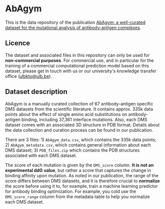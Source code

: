 # AbAgym

This is the data repository of the publication [AbAgym: a well-curated dataset for the mutational analysis of antibody-antigen complexes](google.com).

Licence
-------
The dataset and associated files in this repository can only be used for **non-commercial purposes**. For commercial use, and in particular for the training of a commercial computational prediction model based on this dataset, please get in touch with us or our university's knowledge transfer office (ulbkto@ulb.be).

Dataset description
----------
AbAgym is a manually curated collection of 67 antibody-antigen specific DMS datasets from the scientific literature. It contains approx. 335k data points about the effect of single amino acid substitutions on antibody-antigen binding, including 37,361 interface mutations. Also, each DMS dataset comes with an associated 3D structure in PDB format. Details about the data collection and curation process can be found in our publication.

There are 3 files: 1) `AbAgym_data.csv`, which contains the 335k data points; 2) `AbAgym_metadata.csv`, which contains general information about each DMS dataset; 3) `PDB_files.zip` which contains the PDB structures associated with each DMS dataset.

The score of each mutation is given by the `DMS_score` column. **It is not an experimental ddG value**, but rather a score that captures the change in binding affinity upon mutation. As noted in our publication, the range of the score differs between DMS datasets, and it is therefore crucial to **normalize** the score before using it to, for example, train a machine learning predictor for antibody binding optimization. For example, you cold use the `DMS_score_range` column from the metadata table to help you normalize each DMS dataset.
